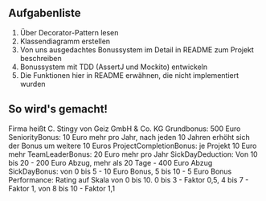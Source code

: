 ## Aufgabenliste
1. Über Decorator-Pattern lesen
2. Klassendiagramm erstellen
3. Von uns ausgedachtes Bonussystem im Detail in README zum Projekt beschreiben
4. Bonussystem mit TDD (AssertJ und Mockito) entwickeln
5. Die Funktionen hier in README erwähnen, die nicht implementiert wurden

## So wird's gemacht!
Firma heißt C. Stingy von Geiz GmbH & Co. KG
Grundbonus: 500 Euro
SeniorityBonus: 10 Euro mehr pro Jahr, nach jeden 10 Jahren erhöht sich der Bonus um weitere 10 Euros
ProjectCompletionBonus: je Projekt 10 Euro mehr
TeamLeaderBonus: 20 Euro mehr pro Jahr
SickDayDeduction: Von 10 bis 20 - 200 Euro Abzug, mehr als 20 Tage - 400 Euro Abzug
SickDayBonus: von 0 bis 5 - 10 Euro Bonus, 5 bis 10 - 5 Euro Bonus
Performance: Rating auf Skala von 0 bis 10. 0 bis 3 - Faktor 0,5, 4 bis 7 - Faktor 1, von 8 bis 10 - Faktor 1,1

